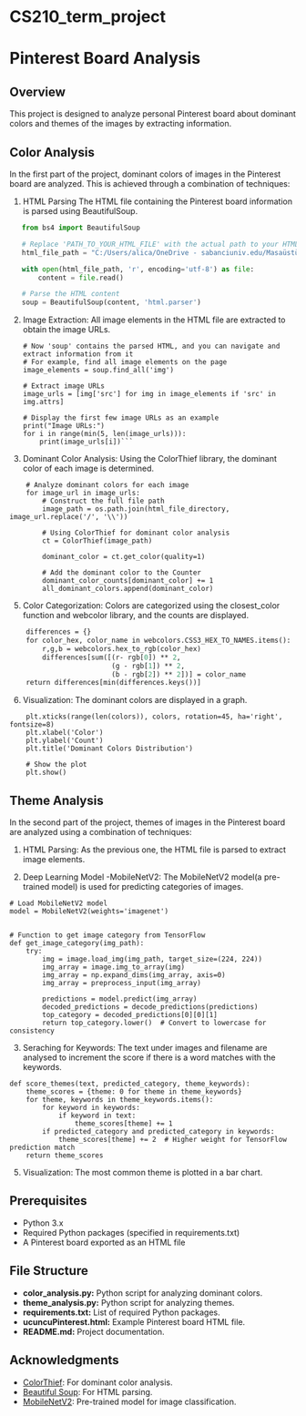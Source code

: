 # CS210_term_project
# Pinterest Board Analysis

## Overview
This project is designed to analyze personal Pinterest board about dominant colors and themes of the images by extracting information.


## Color Analysis
In the first part of the project, dominant colors of images in the Pinterest board are analyzed. This is achieved through a combination of techniques:

1. HTML Parsing
  The HTML file containing the Pinterest board information is parsed using BeautifulSoup.
```python
   from bs4 import BeautifulSoup

   # Replace 'PATH_TO_YOUR_HTML_FILE' with the actual path to your HTML file
   html_file_path = "C:/Users/alica/OneDrive - sabanciuniv.edu/Masaüstü/Cansu/Sophmore 2/CS210/ucuncuPinterest.html"

   with open(html_file_path, 'r', encoding='utf-8') as file:
       content = file.read()

   # Parse the HTML content
   soup = BeautifulSoup(content, 'html.parser')
```

2. Image Extraction:
    All image elements in the HTML file are extracted to obtain the image URLs.
   ```
   # Now 'soup' contains the parsed HTML, and you can navigate and extract information from it
   # For example, find all image elements on the page
   image_elements = soup.find_all('img')

   # Extract image URLs
   image_urls = [img['src'] for img in image_elements if 'src' in img.attrs]

   # Display the first few image URLs as an example
   print("Image URLs:")
   for i in range(min(5, len(image_urls))):
       print(image_urls[i])```
   
3. Dominant Color Analysis:
    Using the ColorThief library, the dominant color of each image is determined.
```
    # Analyze dominant colors for each image
    for image_url in image_urls:
        # Construct the full file path
        image_path = os.path.join(html_file_directory, image_url.replace('/', '\\'))
    
        # Using ColorThief for dominant color analysis
        ct = ColorThief(image_path)
    
        dominant_color = ct.get_color(quality=1)
    
        # Add the dominant color to the Counter
        dominant_color_counts[dominant_color] += 1
        all_dominant_colors.append(dominant_color)
```
5. Color Categorization:
   Colors are categorized using the closest_color function and webcolor library, and the counts are displayed.
```def closest_color(rgb):
    differences = {}
    for color_hex, color_name in webcolors.CSS3_HEX_TO_NAMES.items():
        r,g,b = webcolors.hex_to_rgb(color_hex)
        differences[sum([(r- rgb[0]) ** 2,
                         (g - rgb[1]) ** 2,
                         (b - rgb[2]) ** 2])] = color_name
    return differences[min(differences.keys())]
```
   
6. Visualization:
    The dominant colors are displayed in a graph.
```
    plt.xticks(range(len(colors)), colors, rotation=45, ha='right', fontsize=8)
    plt.xlabel('Color')
    plt.ylabel('Count')
    plt.title('Dominant Colors Distribution')
    
    # Show the plot
    plt.show()
```

## Theme Analysis
In the second part of the project, themes of images in the Pinterest board are analyzed using a combination of techniques:

1. HTML Parsing:
   As the previous one, the HTML file is parsed to extract image elements.
   
2. Deep Learning Model -MobileNetV2:
    The MobileNetV2 model(a pre-trained model) is used for predicting categories of images.
```
# Load MobileNetV2 model
model = MobileNetV2(weights='imagenet')


# Function to get image category from TensorFlow
def get_image_category(img_path):
    try:
        img = image.load_img(img_path, target_size=(224, 224))
        img_array = image.img_to_array(img)
        img_array = np.expand_dims(img_array, axis=0)
        img_array = preprocess_input(img_array)

        predictions = model.predict(img_array)
        decoded_predictions = decode_predictions(predictions)
        top_category = decoded_predictions[0][0][1]
        return top_category.lower()  # Convert to lowercase for consistency
```
3. Seraching for Keywords:
    The text under images and filename are analysed to increment the score if there is a word matches with the keywords.
```
def score_themes(text, predicted_category, theme_keywords):
    theme_scores = {theme: 0 for theme in theme_keywords}
    for theme, keywords in theme_keywords.items():
        for keyword in keywords:
            if keyword in text:
                theme_scores[theme] += 1
        if predicted_category and predicted_category in keywords:
            theme_scores[theme] += 2  # Higher weight for TensorFlow prediction match
    return theme_scores
```
5. Visualization: The most common theme is plotted in a bar chart.


## Prerequisites
- Python 3.x
- Required Python packages (specified in requirements.txt)
- A Pinterest board exported as an HTML file


## File Structure
- **color_analysis.py:** Python script for analyzing dominant colors.
- **theme_analysis.py:** Python script for analyzing themes.
- **requirements.txt:** List of required Python packages.
- **ucuncuPinterest.html:** Example Pinterest board HTML file.
- **README.md:** Project documentation.

## Acknowledgments
- [ColorThief](https://github.com/fengsp/color-thief-py): For dominant color analysis.
- [Beautiful Soup](https://www.crummy.com/software/BeautifulSoup/bs4/doc/): For HTML parsing.
- [MobileNetV2](https://keras.io/api/applications/mobilenet/#mobilenetv2-function): Pre-trained model for image classification.
